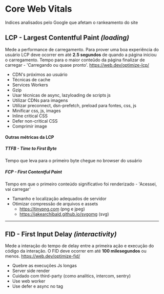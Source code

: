 # Core Web Vitals

Indices analisados pelo Google que afetam o rankeamento do site

## LCP - Largest Contentful Paint _(loading)_

Mede a performance de carregamento. Para prover uma boa experiência do usuário LCP deve ocorrer em até **2.5 segundos** de quando a página iniciou o carregamento. Tempo para o maior conteûdo da página finalizar de carregar - 'Carregando ou quase pronto'.
https://web.dev/optimize-lcp/

- CDN's próximos ao usuário
- Técnicas de cache
- Services Workers
- Gzip
- Usar técnicas de async, lazyloading de scripts js
- Utilizar CDNs para imagens
- Utilizar preconnect, dsn-prefetch, preload para fontes, css, js
- Minificar css, js, images
- Inline critical CSS
- Defer non-critical CSS
- Comprimir image

#### Outras métricas da LCP

##### TTFB - Time to First Byte

Tempo que leva para o primeiro byte chegue no browser do usuário

##### FCP - First Contentful Paint

Tempo em que o primeiro conteúdo significativo foi renderizado - 'Acessei, vai carregar'

- Tamanho e localização adequados de servidor
- Otimizar compressão de arquivos e assets
  - https://tinypng.com (png e jpeg)
  - https://jakearchibald.github.io/svgomg (svg)

---

## FID - First Input Delay _(interactivity)_

Mede a interação do tempo de delay entre a primeira ação e execução do código da interação. O FID deve ocorrer em até **100 milesegundos** ou menos.
https://web.dev/optimize-fid/

- Quebre as execuções Js longas
- Server side render
- Cuidado com third-party (como analitics, intercom, sentry)
- Use web worker
- Use defer e async no tag <script />

#### Outras métricas do FID

##### TBT - Total Blocking Time

E usado quando não é possível medir a interação do usuário FID, então essa metrica é utilizada como uma alternativa. A Soma de períodos entre FCP e tempo de interação

##### TTI - Time to Interactive

Mede o tempo desde o início do carregamento da página até o carregamento de seus principais sub-recursos e é capaz de responder de forma confiável á entrada do usuário rapidamente

---

## CLS - Commulative Layout Shift _(visual stability)_

Mede a estabilidade visual. Calcula soma de movimento de elementos visíveis - 'Estabilidade Visual'. Páginas devem manter um CLS de até **0.1** ou menos
https://web.dev/optimize-cls/

- Usar tamanhos específicos de elementos
- Imagens com dimensões fixas
- Ads, embeds e iframes com tamanhos definidos
- Não quebra responsivo

# Ferramentas para verificar performance

- DevTools
- https://web.dev/measure
- https://developers.google.com/speed/pagespeed/insights
- https://support.google.com/webmasters/answer/9205520
- [New Relic](https://newrelic.com/)
- Crux Compare
- [webpagetest.org](http://webpagetest.org)
- [performancebudget.io](http://performancebudget.io)
